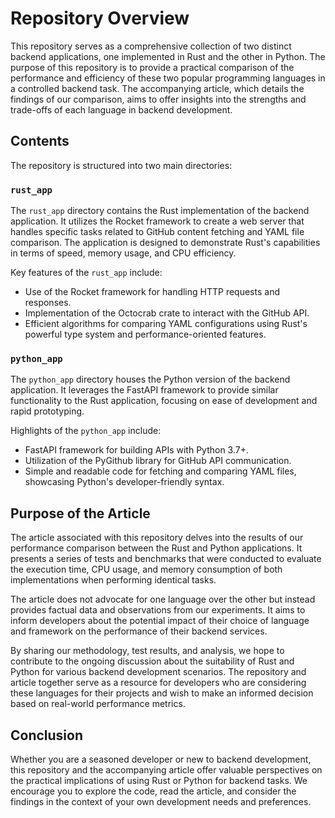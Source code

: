 # Repository Overview

This repository serves as a comprehensive collection of two distinct backend applications, one implemented in Rust and the other in Python. The purpose of this repository is to provide a practical comparison of the performance and efficiency of these two popular programming languages in a controlled backend task. The accompanying article, which details the findings of our comparison, aims to offer insights into the strengths and trade-offs of each language in backend development.

## Contents

The repository is structured into two main directories:

### `rust_app`

The `rust_app` directory contains the Rust implementation of the backend application. It utilizes the Rocket framework to create a web server that handles specific tasks related to GitHub content fetching and YAML file comparison. The application is designed to demonstrate Rust's capabilities in terms of speed, memory usage, and CPU efficiency.

Key features of the `rust_app` include:

- Use of the Rocket framework for handling HTTP requests and responses.
- Implementation of the Octocrab crate to interact with the GitHub API.
- Efficient algorithms for comparing YAML configurations using Rust's powerful type system and performance-oriented features.

### `python_app`

The `python_app` directory houses the Python version of the backend application. It leverages the FastAPI framework to provide similar functionality to the Rust application, focusing on ease of development and rapid prototyping.

Highlights of the `python_app` include:

- FastAPI framework for building APIs with Python 3.7+.
- Utilization of the PyGithub library for GitHub API communication.
- Simple and readable code for fetching and comparing YAML files, showcasing Python's developer-friendly syntax.

## Purpose of the Article

The article associated with this repository delves into the results of our performance comparison between the Rust and Python applications. It presents a series of tests and benchmarks that were conducted to evaluate the execution time, CPU usage, and memory consumption of both implementations when performing identical tasks.

The article does not advocate for one language over the other but instead provides factual data and observations from our experiments. It aims to inform developers about the potential impact of their choice of language and framework on the performance of their backend services.

By sharing our methodology, test results, and analysis, we hope to contribute to the ongoing discussion about the suitability of Rust and Python for various backend development scenarios. The repository and article together serve as a resource for developers who are considering these languages for their projects and wish to make an informed decision based on real-world performance metrics.

## Conclusion

Whether you are a seasoned developer or new to backend development, this repository and the accompanying article offer valuable perspectives on the practical implications of using Rust or Python for backend tasks. We encourage you to explore the code, read the article, and consider the findings in the context of your own development needs and preferences.
